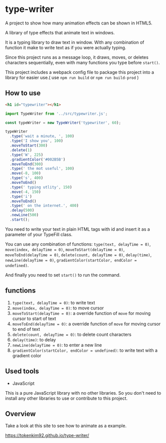 # type-writer

A project to show how many animation effects can be shown in HTML5.

A library of type effects that animate text in windows.

It is a typing library to draw text in window. With any combination of function it make to write text as if you were actually typing.

Since this project runs as a message loop, it draws, moves, or deletes characters sequentially, even with many functions you type before `start()`.

This project includes a webpack config file to package this project into a library for easier use.( use `npm run build` or `npm run build-prod` )

## How to use

```html
<h1 id="typewriter"></h1>
```

```js
import TypeWriter from '../src/typewriter.js';

const typeWriter = new TypeWriter('typewriter', 60);

typeWriter
  .type('wait a minute, ', 100)
  .type('I show you', 100)
  .moveToStart(300)
  .delete(1)
  .type('W', 225)
  .gradientColor('#002B5B')
  .moveToEnd(300)
  .type(' the mot useful', 100)
  .move(-8, 100)
  .type('s', 400)
  .moveToEnd()
  .type(' typing utlity', 150)
  .move(-4, 150)
  .type('i')
  .moveToEnd()
  .type(' on the internet.', 400)
  .delay(500)
  .newLine(500)
  .start();
```

You need to write your text in plain HTML tags with id and insert it as a parameter of your TypeFill class.

You can use any combination of functions: `type(text, delayTime = 0)`, `move(index, delayTime = 0)`, `moveToStart(delayTime = 0)`, `moveToEnd(delayTime = 0)`, `delete(count, delayTime = 0)`, `delay(time)`, `newLine(delayTime = 0)`, `gradientColor(startColor, endColor = undefined)`.

And finally you need to set `start()` to run the command.

## functions

1. `type(text, delayTime = 0)`: to write text
2. `move(index, delayTime = 0)`: to move cursor
3. `moveToStart(delayTime = 0)`: a override function of `move` for moving cursor to start of text
4. `moveToEnd(delayTime = 0)`: a override function of `move` for moving cursor to end of text
5. `delete(count, delayTime = 0)`: to delete count characters
6. `delay(time)`: to delay
7. `newLine(delayTime = 0)`: to enter a new line
8. `gradientColor(startColor, endColor = undefined)`: to write text with a gradient color

## Used tools

- JavaScript

This is a pure JavaScript library with no other libraries. So you don't need to install any other libraries to use or contribute to this project.

## Overview

Take a look at this site to see how to animate as a example.

https://tokenkim92.github.io/type-writer/
